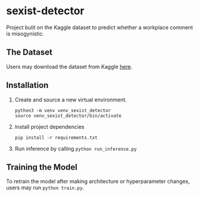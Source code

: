 # sexist-detector
Project bulit on the Kaggle dataset to predict whether a 
workplace comment is misogynistic.

## The Dataset
Users may download the dataset from Kaggle 
[here](https://www.kaggle.com/dgrosz/sexist-workplace-statements).

## Installation
1. Create and source a new virtual environment.
   ``` 
   python3 -m venv venv_sexist_detector
   source venv_sexist_detector/bin/activate
   ```
   
2. Install project dependencies
   ```
   pip install -r requirements.txt
   ```
3. Run inference by calling `python run_inference.py`

## Training the Model
To retrain the model after making architecture or hyperparameter 
changes, users may run `python train.py`. 

